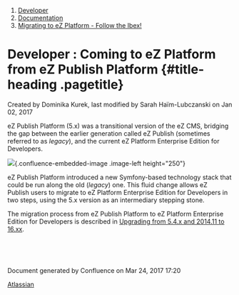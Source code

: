 1.  <span>[Developer](index.html)</span>
2.  <span>[Documentation](Documentation_31429504.html)</span>
3.  <span>[Migrating to eZ Platform - Follow the
    Ibex!](31429532.html)</span>

<span id="title-text"> Developer : Coming to eZ Platform from eZ Publish Platform </span> {#title-heading .pagetitle}
=========================================================================================

Created by <span class="author"> Dominika Kurek</span>, last modified by
<span class="editor"> Sarah Haïm-Lubczanski</span> on Jan 02, 2017

eZ Publish Platform (5.x) was a transitional version of the eZ CMS,
bridging the gap between the earlier generation called eZ Publish
(sometimes referred to as *legacy*), and the current eZ Platform
Enterprise Edition for Developers.

<span
class="confluence-embedded-file-wrapper image-left-wrapper confluence-embedded-manual-size">![](attachments/31429520/32866977.png){.confluence-embedded-image
.image-left height="250"}</span>

eZ Publish Platform introduced a new Symfony-based technology stack that
could be run along the old (*legacy*) one. This fluid change allows eZ
Publish users to migrate to eZ Platform Enterprise Edition for
Developers in two steps, using the 5.x version as an intermediary
stepping stone.

The migration process from eZ Publish Platform to eZ Platform Enterprise
Edition for Developers is described in [Upgrading from 5.4.x and 2014.11
to 16.xx](Upgrading-from-5.4.x-and-2014.11-to-16.xx_31430322.html).

 

 

Document generated by Confluence on Mar 24, 2017 17:20

[Atlassian](http://www.atlassian.com/)



